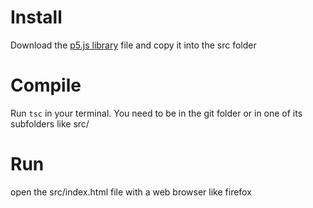 # Install
Download the [p5.js library](https://p5js.org/download/) file and copy it into the src folder

# Compile
Run `tsc` in your terminal.
You need to be in the git folder or in one of its subfolders like src/

# Run
open the src/index.html file with a web browser like firefox
